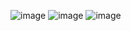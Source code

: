 
![image](https://user-images.githubusercontent.com/21165474/221467895-7b4c9c46-ebed-4998-834f-7cd82443b2fd.png)
![image](https://user-images.githubusercontent.com/21165474/222061294-36eefce8-98ef-40f3-ad74-1acbf763eaa6.png)
![image](https://user-images.githubusercontent.com/21165474/222061317-ef730efa-db71-4138-86b2-2c1cad804fb0.png)

